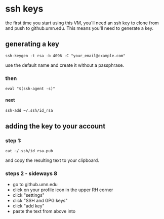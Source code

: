 # ssh keys

the first time you start using this VM, you'll need an ssh key to clone from and push to github.umn.edu. This means you'll need to generate a key.

## generating a key

    ssh-keygen -t rsa -b 4096 -C "your_email@example.com"
  
use the default name and create it without a passphrase.

### then

    eval "$(ssh-agent -s)"

#### next

    ssh-add ~/.ssh/id_rsa
    
## adding the key to your account

### step 1:

    cat ~/.ssh/id_rsa.pub
    
and copy the resulting text to your clipboard.

### steps 2 - sideways 8

* go to github.umn.edu
* click on your profile icon in the upper RH corner
* click "settings"
* click "SSH and GPG keys"
* click "add key"
* paste the text from above into 